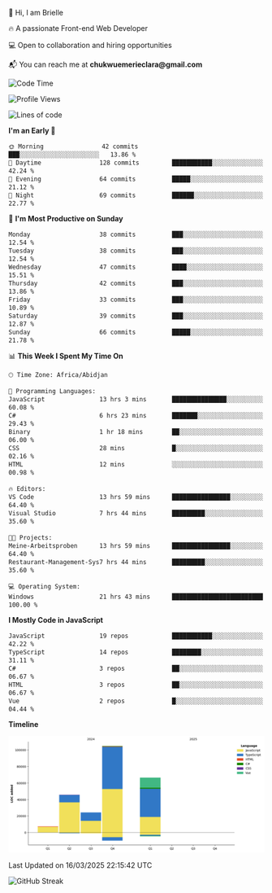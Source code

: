 <div align="left">
  <p>👋 Hi, I am Brielle</p>
  <p>🔥 A passionate Front-end Web Developer</p>
  <p>💻 Open to collaboration and hiring opportunities</p>
  <p>📬 You can reach me at <strong>chukwuemerieclara@gmail.com</strong></p>
</div>


 
 <!--START_SECTION:waka-->
![Code Time](http://img.shields.io/badge/Code%20Time-531%20hrs%2025%20mins-blue)

![Profile Views](http://img.shields.io/badge/Profile%20Views-0-blue)

![Lines of code](https://img.shields.io/badge/From%20Hello%20World%20I%27ve%20Written-248.1%20thousand%20lines%20of%20code-blue)

**I'm an Early 🐤** 

```text
🌞 Morning                42 commits          ███░░░░░░░░░░░░░░░░░░░░░░   13.86 % 
🌆 Daytime                128 commits         ███████████░░░░░░░░░░░░░░   42.24 % 
🌃 Evening                64 commits          █████░░░░░░░░░░░░░░░░░░░░   21.12 % 
🌙 Night                  69 commits          ██████░░░░░░░░░░░░░░░░░░░   22.77 % 
```
📅 **I'm Most Productive on Sunday** 

```text
Monday                   38 commits          ███░░░░░░░░░░░░░░░░░░░░░░   12.54 % 
Tuesday                  38 commits          ███░░░░░░░░░░░░░░░░░░░░░░   12.54 % 
Wednesday                47 commits          ████░░░░░░░░░░░░░░░░░░░░░   15.51 % 
Thursday                 42 commits          ███░░░░░░░░░░░░░░░░░░░░░░   13.86 % 
Friday                   33 commits          ███░░░░░░░░░░░░░░░░░░░░░░   10.89 % 
Saturday                 39 commits          ███░░░░░░░░░░░░░░░░░░░░░░   12.87 % 
Sunday                   66 commits          █████░░░░░░░░░░░░░░░░░░░░   21.78 % 
```


📊 **This Week I Spent My Time On** 

```text
🕑︎ Time Zone: Africa/Abidjan

💬 Programming Languages: 
JavaScript               13 hrs 3 mins       ███████████████░░░░░░░░░░   60.08 % 
C#                       6 hrs 23 mins       ███████░░░░░░░░░░░░░░░░░░   29.43 % 
Binary                   1 hr 18 mins        ██░░░░░░░░░░░░░░░░░░░░░░░   06.00 % 
CSS                      28 mins             █░░░░░░░░░░░░░░░░░░░░░░░░   02.16 % 
HTML                     12 mins             ░░░░░░░░░░░░░░░░░░░░░░░░░   00.98 % 

🔥 Editors: 
VS Code                  13 hrs 59 mins      ████████████████░░░░░░░░░   64.40 % 
Visual Studio            7 hrs 44 mins       █████████░░░░░░░░░░░░░░░░   35.60 % 

🐱‍💻 Projects: 
Meine-Arbeitsproben      13 hrs 59 mins      ████████████████░░░░░░░░░   64.40 % 
Restaurant-Management-Sys7 hrs 44 mins       █████████░░░░░░░░░░░░░░░░   35.60 % 

💻 Operating System: 
Windows                  21 hrs 43 mins      █████████████████████████   100.00 % 
```

**I Mostly Code in JavaScript** 

```text
JavaScript               19 repos            ███████████░░░░░░░░░░░░░░   42.22 % 
TypeScript               14 repos            ████████░░░░░░░░░░░░░░░░░   31.11 % 
C#                       3 repos             ██░░░░░░░░░░░░░░░░░░░░░░░   06.67 % 
HTML                     3 repos             ██░░░░░░░░░░░░░░░░░░░░░░░   06.67 % 
Vue                      2 repos             █░░░░░░░░░░░░░░░░░░░░░░░░   04.44 % 
```



**Timeline**

![Lines of Code chart](https://raw.githubusercontent.com/Brielle28/Brielle28/main/assets/bar_graph.png)


 Last Updated on 16/03/2025 22:15:42 UTC
<!--END_SECTION:waka-->

![GitHub Streak](https://github-readme-streak-stats.herokuapp.com/?user=Brielle28)



